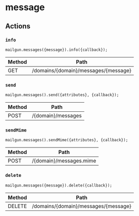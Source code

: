 # message

## Actions

### `info`

`mailgun.messages({message}).info({callback});`

Method | Path
--- | ---
GET | /domains/{domain}/messages/{message}

### `send`

`mailgun.messages().send({attributes}, {callback});`

Method | Path
--- | ---
POST | /{domain}/messages

### `sendMime`

`mailgun.messages().sendMime({attributes}, {callback});`

Method | Path
--- | ---
POST | /{domain}/messages.mime

### `delete`

`mailgun.messages({message}).delete({callback});`

Method | Path
--- | ---
DELETE | /domains/{domain}/messages/{message}

